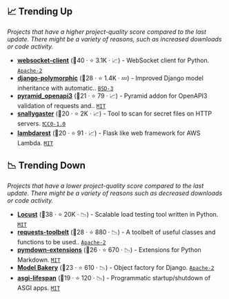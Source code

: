 ## 📈 Trending Up

_Projects that have a higher project-quality score compared to the last update. There might be a variety of reasons, such as increased downloads or code activity._

- <b><a href="https://github.com/websocket-client/websocket-client">websocket-client</a></b> (🥇40 ·  ⭐ 3.1K · 📈) - WebSocket client for Python. <code><a href="http://bit.ly/3nYMfla">Apache-2</a></code>
- <b><a href="https://github.com/django-polymorphic/django-polymorphic">django-polymorphic</a></b> (🥉28 ·  ⭐ 1.4K · 💤) - Improved Django model inheritance with automatic.. <code><a href="http://bit.ly/3aKzpTv">BSD-3</a></code> <code><img src="https://static.djangoproject.com/img/icon-touch.e4872c4da341.png" style="display:inline;" width="13" height="13"></code>
- <b><a href="https://github.com/Pylons/pyramid_openapi3">pyramid_openapi3</a></b> (🥉21 ·  ⭐ 79 · 📈) - Pyramid addon for OpenAPI3 validation of requests and.. <code><a href="http://bit.ly/34MBwT8">MIT</a></code> <code><img src="https://trypyramid.com/img/pyramid-16x16.png" style="display:inline;" width="13" height="13"></code> <code><img src="https://www.openapis.org/wp-content/uploads/sites/3/2016/11/favicon.png" style="display:inline;" width="13" height="13"></code>
- <b><a href="https://github.com/hannob/snallygaster">snallygaster</a></b> (🥉20 ·  ⭐ 2K · 📈) - Tool to scan for secret files on HTTP servers. <code><a href="https://tldrlegal.com/search?q=CC0-1.0">❗️CC0-1.0</a></code>
- <b><a href="https://github.com/sloev/python-lambdarest">lambdarest</a></b> (🥉20 ·  ⭐ 91 · 📈) - Flask like web framework for AWS Lambda. <code><a href="http://bit.ly/34MBwT8">MIT</a></code>

## 📉 Trending Down

_Projects that have a lower project-quality score compared to the last update. There might be a variety of reasons such as decreased downloads or code activity._

- <b><a href="https://github.com/locustio/locust">Locust</a></b> (🥇38 ·  ⭐ 20K · 📉) - Scalable load testing tool written in Python. <code><a href="http://bit.ly/34MBwT8">MIT</a></code>
- <b><a href="https://github.com/requests/toolbelt">requests-toolbelt</a></b> (🥉28 ·  ⭐ 880 · 📉) - A toolbelt of useful classes and functions to be used.. <code><a href="http://bit.ly/3nYMfla">Apache-2</a></code>
- <b><a href="https://github.com/facelessuser/pymdown-extensions">pymdown-extensions</a></b> (🥉26 ·  ⭐ 670 · 📉) - Extensions for Python Markdown. <code><a href="http://bit.ly/34MBwT8">MIT</a></code>
- <b><a href="https://github.com/model-bakers/model_bakery">Model Bakery</a></b> (🥉23 ·  ⭐ 610 · 📉) - Object factory for Django. <code><a href="http://bit.ly/3nYMfla">Apache-2</a></code> <code><img src="https://static.djangoproject.com/img/icon-touch.e4872c4da341.png" style="display:inline;" width="13" height="13"></code>
- <b><a href="https://github.com/florimondmanca/asgi-lifespan">asgi-lifespan</a></b> (🥉19 ·  ⭐ 120 · 📉) - Programmatic startup/shutdown of ASGI apps. <code><a href="http://bit.ly/34MBwT8">MIT</a></code>


